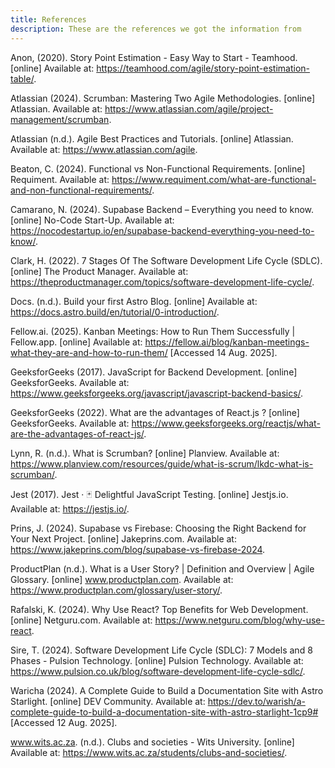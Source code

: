 ```yaml
---
title: References
description: These are the references we got the information from
---
```


Anon, (2020). Story Point Estimation - Easy Way to Start - Teamhood. [online] Available at: https://teamhood.com/agile/story-point-estimation-table/.

Atlassian (2024). Scrumban: Mastering Two Agile Methodologies. [online] Atlassian. Available at: https://www.atlassian.com/agile/project-management/scrumban.

Atlassian (n.d.). Agile Best Practices and Tutorials. [online] Atlassian. Available at: https://www.atlassian.com/agile.

Beaton, C. (2024). Functional vs Non-Functional Requirements. [online] Requiment. Available at: https://www.requiment.com/what-are-functional-and-non-functional-requirements/.

Camarano, N. (2024). Supabase Backend – Everything you need to know. [online] No-Code Start-Up. Available at: https://nocodestartup.io/en/supabase-backend-everything-you-need-to-know/.

Clark, H. (2022). 7 Stages Of The Software Development Life Cycle (SDLC). [online] The Product Manager. Available at: https://theproductmanager.com/topics/software-development-life-cycle/.

Docs. (n.d.). Build your first Astro Blog. [online] Available at: https://docs.astro.build/en/tutorial/0-introduction/.

Fellow.ai. (2025). Kanban Meetings: How to Run Them Successfully | Fellow.app. [online] Available at: https://fellow.ai/blog/kanban-meetings-what-they-are-and-how-to-run-them/ [Accessed 14 Aug. 2025].

GeeksforGeeks (2017). JavaScript for Backend Development. [online] GeeksforGeeks. Available at: https://www.geeksforgeeks.org/javascript/javascript-backend-basics/.

GeeksforGeeks (2022). What are the advantages of React.js ? [online] GeeksforGeeks. Available at: https://www.geeksforgeeks.org/reactjs/what-are-the-advantages-of-react-js/.

Lynn, R. (n.d.). What is Scrumban? [online] Planview. Available at: https://www.planview.com/resources/guide/what-is-scrum/lkdc-what-is-scrumban/.

Jest (2017). Jest · 🃏 Delightful JavaScript Testing. [online] Jestjs.io. Available at: https://jestjs.io/.

Prins, J. (2024). Supabase vs Firebase: Choosing the Right Backend for Your Next Project. [online] Jakeprins.com. Available at: https://www.jakeprins.com/blog/supabase-vs-firebase-2024.

ProductPlan (n.d.). What is a User Story? | Definition and Overview | Agile Glossary. [online] www.productplan.com. Available at:  https://www.productplan.com/glossary/user-story/.

Rafalski, K. (2024). Why Use React? Top Benefits for Web Development. [online] Netguru.com. Available at: https://www.netguru.com/blog/why-use-react.

Sire, T. (2024). Software Development Life Cycle (SDLC): 7 Models and 8 Phases - Pulsion Technology. [online] Pulsion Technology. Available at: https://www.pulsion.co.uk/blog/software-development-life-cycle-sdlc/.

Waricha (2024). A Complete Guide to Build a Documentation Site with Astro Starlight. [online] DEV Community. Available at: https://dev.to/warish/a-complete-guide-to-build-a-documentation-site-with-astro-starlight-1cp9# [Accessed 12 Aug. 2025].

www.wits.ac.za. (n.d.). Clubs and societies - Wits University. [online] Available at: https://www.wits.ac.za/students/clubs-and-societies/.